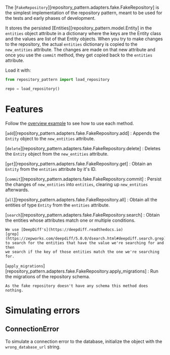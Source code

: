 The [`FakeRepository`][repository_pattern.adapters.fake.FakeRepository] is the
simplest implementation of the repository pattern, meant to be used for the
tests and early phases of development.

It stores the persisted [Entities][repository_pattern.model.Entity] in the
`entities` object attribute in a dictionary where the keys are the Entity class
and the values are list of that Entity objects. When you try to make changes to
the repository, the actual `entities` dictionary is copied to the `new_entities`
attribute. The changes are made on that new attribute and once you use the
`commit` method, they get copied back to the `entities` attribute.

Load it with:

```python
from repository_pattern import load_repository

repo = load_repository()
```

# Features

Follow the [overview example](index.md#a-simple-example) to see how to use each
method.

[`add`][repository_pattern.adapters.fake.FakeRepository.add]
: Appends the `Entity` object to the `new_entities` attribute.

[`delete`][repository_pattern.adapters.fake.FakeRepository.delete]
: Deletes the `Entity` object from the `new_entities` attribute.

[`get`][repository_pattern.adapters.fake.FakeRepository.get]
: Obtain an `Entity` from the `entities` attribute by it's ID.

[`commit`][repository_pattern.adapters.fake.FakeRepository.commit]
: Persist the changes of `new_entities` into `entities`, clearing up
    `new_entities` afterwards.

[`all`][repository_pattern.adapters.fake.FakeRepository.all]
: Obtain all the entities of type `Entity` from the `entities` attribute.

[`search`][repository_pattern.adapters.fake.FakeRepository.search]
: Obtain the entities whose attributes match one or multiple conditions.

    We use [DeepDiff's](https://deepdiff.readthedocs.io)
    [grep](https://zepworks.com/deepdiff/5.0.0/dsearch.html#deepdiff.search.grep)
    to search for the entities that have the value we're searching for and then
    we search if the key of those entities match the one we're searching for.

[`apply_migrations`][repository_pattern.adapters.fake.FakeRepository.apply_migrations]
: Run the migrations of the repository schema.

    As the fake repository doesn't have any schema this method does nothing.

# Simulating errors

## ConnectionError

To simulate a connection error to the database, initialize the object with the
`wrong_database_url` string.
